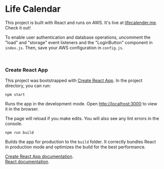 # Life Calendar


This project is built with React and runs on AWS. It's live at [lifecalender.me](https://lifecalender.me). Check it out!

To enable user authentication and database operations, uncomment the "load" and "storage" event listeners and the "LoginButton" component in `index.js`. Then, save your AWS configuration in `config.js`.

<br>

### Create React App

This project was bootstrapped with [Create React App](https://github.com/facebook/create-react-app). In the project directory, you can run:

`npm start`

Runs the app in the development mode.
Open [http://localhost:3000](http://localhost:3000) to view it in the browser.

The page will reload if you make edits.
You will also see any lint errors in the console.

`npm run build`

Builds the app for production to the `build` folder.
It correctly bundles React in production mode and optimizes the build for the best performance.

 [Create React App documentation](https://facebook.github.io/create-react-app/docs/getting-started).<br> 
 [React documentation](https://reactjs.org/).
